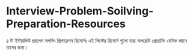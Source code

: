 # Interview-Problem-Soilving-Preparation-Resources
৪ টা ইন্টারভিউ প্রবলেম সলভিং প্রিপারেশন রিসোর্সঃ  এই লিস্টের রিসোর্স গুলো যারা অলরেডি প্রোগ্রামিং বেসিক জানে তাদের জন্য।
